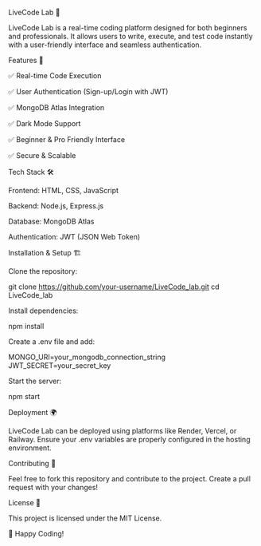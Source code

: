 LiveCode Lab 🚀

LiveCode Lab is a real-time coding platform designed for both beginners and professionals. It allows users to write, execute, and test code instantly with a user-friendly interface and seamless authentication.

Features 🌟

✅ Real-time Code Execution

✅ User Authentication (Sign-up/Login with JWT)

✅ MongoDB Atlas Integration

✅ Dark Mode Support

✅ Beginner & Pro Friendly Interface

✅ Secure & Scalable

Tech Stack 🛠️

Frontend: HTML, CSS, JavaScript

Backend: Node.js, Express.js

Database: MongoDB Atlas

Authentication: JWT (JSON Web Token)

Installation & Setup 🏗️

Clone the repository:

git clone https://github.com/your-username/LiveCode_lab.git
cd LiveCode_lab

Install dependencies:

npm install

Create a .env file and add:

MONGO_URI=your_mongodb_connection_string
JWT_SECRET=your_secret_key

Start the server:

npm start

Deployment 🌍

LiveCode Lab can be deployed using platforms like Render, Vercel, or Railway. Ensure your .env variables are properly configured in the hosting environment.

Contributing 🤝

Feel free to fork this repository and contribute to the project. Create a pull request with your changes!

License 📜

This project is licensed under the MIT License.

🚀 Happy Coding!

